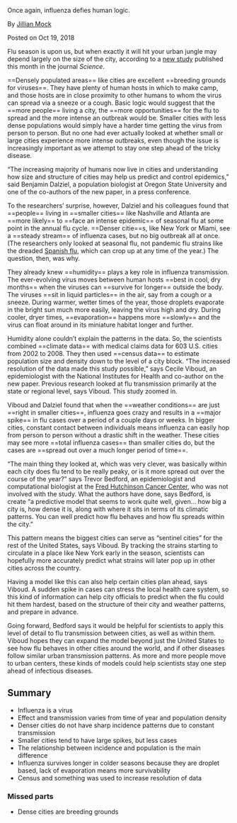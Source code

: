 
Once again, influenza defies human logic.

By [Jillian Mock](https://www.popsci.com/authors/jillian-mock/)

Posted on Oct 19, 2018

Flu season is upon us, but when exactly it will hit your urban jungle may depend largely on the size of the city, according to a [new study](https://science.sciencemag.org/content/362/6410/75/) published this month in the journal _Science_.

==Densely populated areas== like cities are excellent ==breeding grounds for viruses==. They have plenty of human hosts in which to make camp, and those hosts are in close proximity to other humans to whom the virus can spread via a sneeze or a cough. Basic logic would suggest that the ==more people== living a city, the ==more opportunities== for the flu to spread and the more intense an outbreak would be. Smaller cities with less dense populations would simply have a harder time getting the virus from person to person. But no one had ever actually looked at whether small or large cities experience more intense outbreaks, even though the issue is increasingly important as we attempt to stay one step ahead of the tricky disease.

“The increasing majority of humans now live in cities and understanding how size and structure of cities may help us predict and control epidemics,” said Benjamin Dalziel, a population biologist at Oregon State University and one of the co-authors of the new paper, in a press conference.

To the researchers’ surprise, however, Dalziel and his colleagues found that ==people== living in ==smaller cities== like Nashville and Atlanta are ==more likely== to ==face an intense epidemic== of seasonal flu at some point in the annual flu cycle. ==Denser citie==s, like New York or Miami, see a ==steady stream== of influenza cases, but no big outbreak all at once. (The researchers only looked at seasonal flu, not pandemic flu strains like the dreaded [Spanish flu](https://www.popsci.com/spanish-flu-anniversary-pandemic/), which can crop up at any time of the year.) The question, then, was why.

They already knew ==humidity== plays a key role in influenza transmission. The ever-evolving virus moves between human hosts ==best in cool, dry months== when the viruses can ==survive for longer== outside the body. The viruses ==sit in liquid particles== in the air, say from a cough or a sneeze. During warmer, wetter times of the year, those droplets evaporate in the bright sun much more easily, leaving the virus high and dry. During cooler, dryer times, ==evaporation== happens more ==slowly== and the virus can float around in its miniature habitat longer and further.

Humidity alone couldn’t explain the patterns in the data. So, the scientists combined ==climate data== with medical claims data for 603 U.S. cities from 2002 to 2008. They then used ==census data== to estimate population size and density down to the level of a city block. “The increased resolution of the data made this study possible,” says Cecile Viboud, an epidemiologist with the National Institutes for Health and co-author on the new paper. Previous research looked at flu transmission primarily at the state or regional level, says Viboud. This study zoomed in.

Viboud and Dalziel found that when the ==weather conditions== are just ==right in smaller cities==, influenza goes crazy and results in a ==major spike== in flu cases over a period of a couple days or weeks. In bigger cities, constant contact between individuals means influenza can easily hop from person to person without a drastic shift in the weather. These cities may see more ==total influenza cases== than smaller cities do, but the cases are ==spread out over a much longer period of time==.

“The main thing they looked at, which was very clever, was basically within each city does flu tend to be really peaky, or is it more spread out over the course of the year?” says Trevor Bedford, an epidemiologist and computational biologist at the [Fred Hutchinson Cancer Center](https://www.fredhutch.org/en/about/about-the-center.html/), who was not involved with the study. What the authors have done, says Bedford, is create “a predictive model that seems to work quite well, given… how big a city is, how dense it is, along with where it sits in terms of its climatic patterns. You can well predict how flu behaves and how flu spreads within the city.”

This pattern means the biggest cities can serve as “sentinel cities” for the rest of the United States, says Viboud. By tracking the strains starting to circulate in a place like New York early in the season, scientists can hopefully more accurately predict what strains will later pop up in other cities across the country.

Having a model like this can also help certain cities plan ahead, says Viboud. A sudden spike in cases can stress the local health care system, so this kind of information can help city officials to predict when the flu could hit them hardest, based on the structure of their city and weather patterns, and prepare in advance.

Going forward, Bedford says it would be helpful for scientists to apply this level of detail to flu transmission between cities, as well as within them. Viboud hopes they can expand the model beyond just the United States to see how flu behaves in other cities around the world, and if other diseases follow similar urban transmission patterns. As more and more people move to urban centers, these kinds of models could help scientists stay one step ahead of infectious diseases.

## Summary

- Influenza is a virus
- Effect and transmission varies from time of year and population density
- Denser cities do not have sharp incidence patterns due to constant transmission
- Smaller cities tend to have large spikes, but less cases
- The relationship between incidence and population is the main difference
- Influenza survives longer in colder seasons because they are droplet based, lack of evaporation means more survivability
- Census and something was used to increase resolution of data

### Missed parts

- Dense cities are breeding grounds